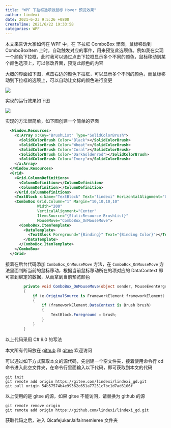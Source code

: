 ```yaml
---
title: "WPF 下拉框选项做鼠标 Hover 预览效果"
author: lindexi
date: 2021-6-23 9:5:26 +0800
CreateTime: 2021/6/22 19:33:58
categories: WPF
---
```


本文来告诉大家如何在 WPF 中，在 下拉框 ComboBox 里面，鼠标移动到 ComboBoxItem 上时，自动触发对应的事件，用来预览此选项值。例如我在实现一个颜色下拉框，此时我可以通过点击下拉框显示多个不同的颜色，鼠标移动到某个颜色选项上，可以修改界面，预览此颜色的内容

<!--more-->


<!-- CreateTime:2021/6/22 19:33:58 -->

<!-- 发布 -->

大概的界面如下图，点击右边的颜色下拉框，可以显示多个不同的颜色，而鼠标移动到下拉框的选项上，可以自动让文标的颜色进行变更

<!-- ![](image/WPF 下拉框选项做鼠标 Hover 预览效果/WPF 下拉框选项做鼠标 Hover 预览效果0.png) -->

![](https://i.loli.net/2021/06/22/yMp7xDbsN9aGdnq.jpg)

实现的运行效果如下图

<!-- ![](image/WPF 下拉框选项做鼠标 Hover 预览效果/WPF 下拉框选项做鼠标 Hover 预览效果1.gif) -->

![](https://i.loli.net/2021/06/22/YRmOnPi8vIehaAx.gif)

实现的方法很简单，如下图创建一个简单的界面

```xml
  <Window.Resources>
    <x:Array x:Key="BrushList" Type="SolidColorBrush">
      <SolidColorBrush Color="Black"></SolidColorBrush>
      <SolidColorBrush Color="Wheat"></SolidColorBrush>
      <SolidColorBrush Color="Coral"></SolidColorBrush>
      <SolidColorBrush Color="DarkGoldenrod"></SolidColorBrush>
      <SolidColorBrush Color="Ivory"></SolidColorBrush>
    </x:Array>
  </Window.Resources>
  <Grid>
    <Grid.ColumnDefinitions>
      <ColumnDefinition></ColumnDefinition>
      <ColumnDefinition></ColumnDefinition>
    </Grid.ColumnDefinitions>
    <TextBlock x:Name="TextBlock" Text="lindexi" HorizontalAlignment="Center" VerticalAlignment="Center"></TextBlock>
    <ComboBox Grid.Column="1" Margin="10,10,10,10"
              Width="200"
              VerticalAlignment="Center" 
              ItemsSource="{StaticResource BrushList}"
              MouseMove="ComboBox_OnMouseMove">
      <ComboBox.ItemTemplate>
        <DataTemplate>
          <TextBlock Foreground="{Binding}" Text="{Binding Color}"></TextBlock>
        </DataTemplate>
      </ComboBox.ItemTemplate>
    </ComboBox>
  </Grid>
```

接着在后台代码添加 `ComboBox_OnMouseMove` 方法，在 `ComboBox_OnMouseMove` 方法里面判断当前的鼠标移动，根据当前鼠标移动所在的项对应的 DataContext 即可拿到绑定的数据，从而拿到当前预览颜色

```csharp
        private void ComboBox_OnMouseMove(object sender, MouseEventArgs e)
        {
            if (e.OriginalSource is FrameworkElement frameworkElement)
            {
                if (frameworkElement.DataContext is Brush brush)
                {
                    TextBlock.Foreground = brush;
                }
            }
        }
```

以上代码采用 C# 9.0 的写法

本文所有代码放在 [github](https://github.com/lindexi/lindexi_gd/tree/54b57574b4e99362c651a77251c7bc1d7ad6106f/QicafejukarJaifairnemleree) 和 [gitee](https://gitee.com/lindexi/lindexi_gd/tree/54b57574b4e99362c651a77251c7bc1d7ad6106f/QicafejukarJaifairnemleree) 欢迎访问

可以通过如下方式获取本文的源代码，先创建一个空文件夹，接着使用命令行 cd 命令进入此空文件夹，在命令行里面输入以下代码，即可获取到本文的代码

```
git init
git remote add origin https://gitee.com/lindexi/lindexi_gd.git
git pull origin 54b57574b4e99362c651a77251c7bc1d7ad6106f
```

以上使用的是 gitee 的源，如果 gitee 不能访问，请替换为 github 的源

```
git remote remove origin
git remote add origin https://github.com/lindexi/lindexi_gd.git
```

获取代码之后，进入 QicafejukarJaifairnemleree 文件夹

